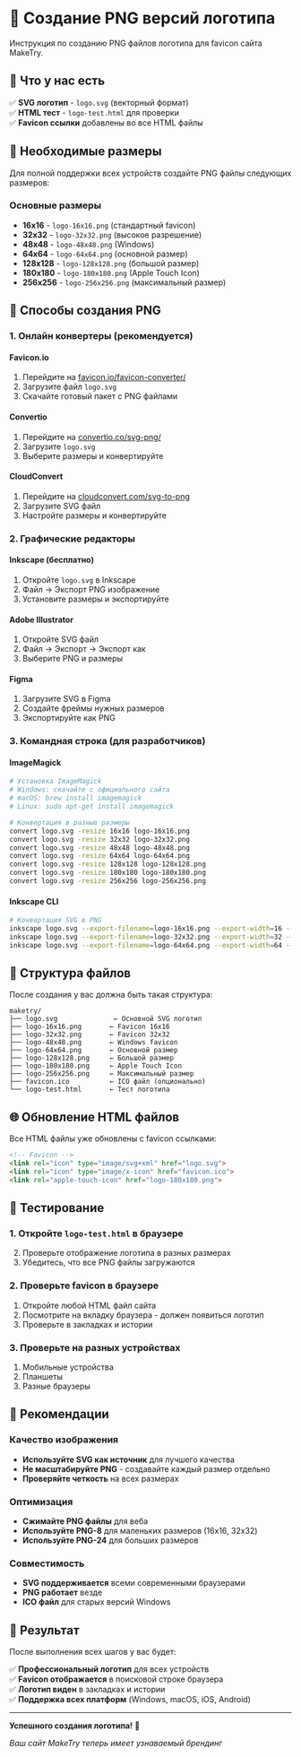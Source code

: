 # 🎨 Создание PNG версий логотипа

Инструкция по созданию PNG файлов логотипа для favicon сайта MakeTry.

## 🚀 Что у нас есть

✅ **SVG логотип** - `logo.svg` (векторный формат)  
✅ **HTML тест** - `logo-test.html` для проверки  
✅ **Favicon ссылки** добавлены во все HTML файлы  

## 📱 Необходимые размеры

Для полной поддержки всех устройств создайте PNG файлы следующих размеров:

### Основные размеры
- **16x16** - `logo-16x16.png` (стандартный favicon)
- **32x32** - `logo-32x32.png` (высокое разрешение)
- **48x48** - `logo-48x48.png` (Windows)
- **64x64** - `logo-64x64.png` (основной размер)
- **128x128** - `logo-128x128.png` (большой размер)
- **180x180** - `logo-180x180.png` (Apple Touch Icon)
- **256x256** - `logo-256x256.png` (максимальный размер)

## 🔧 Способы создания PNG

### 1. Онлайн конвертеры (рекомендуется)

#### Favicon.io
1. Перейдите на [favicon.io/favicon-converter/](https://favicon.io/favicon-converter/)
2. Загрузите файл `logo.svg`
3. Скачайте готовый пакет с PNG файлами

#### Convertio
1. Перейдите на [convertio.co/svg-png/](https://convertio.co/svg-png/)
2. Загрузите `logo.svg`
3. Выберите размеры и конвертируйте

#### CloudConvert
1. Перейдите на [cloudconvert.com/svg-to-png](https://cloudconvert.com/svg-to-png)
2. Загрузите SVG файл
3. Настройте размеры и конвертируйте

### 2. Графические редакторы

#### Inkscape (бесплатно)
1. Откройте `logo.svg` в Inkscape
2. Файл → Экспорт PNG изображение
3. Установите размеры и экспортируйте

#### Adobe Illustrator
1. Откройте SVG файл
2. Файл → Экспорт → Экспорт как
3. Выберите PNG и размеры

#### Figma
1. Загрузите SVG в Figma
2. Создайте фреймы нужных размеров
3. Экспортируйте как PNG

### 3. Командная строка (для разработчиков)

#### ImageMagick
```bash
# Установка ImageMagick
# Windows: скачайте с официального сайта
# macOS: brew install imagemagick
# Linux: sudo apt-get install imagemagick

# Конвертация в разные размеры
convert logo.svg -resize 16x16 logo-16x16.png
convert logo.svg -resize 32x32 logo-32x32.png
convert logo.svg -resize 48x48 logo-48x48.png
convert logo.svg -resize 64x64 logo-64x64.png
convert logo.svg -resize 128x128 logo-128x128.png
convert logo.svg -resize 180x180 logo-180x180.png
convert logo.svg -resize 256x256 logo-256x256.png
```

#### Inkscape CLI
```bash
# Конвертация SVG в PNG
inkscape logo.svg --export-filename=logo-16x16.png --export-width=16 --export-height=16
inkscape logo.svg --export-filename=logo-32x32.png --export-width=32 --export-height=32
inkscape logo.svg --export-filename=logo-64x64.png --export-width=64 --export-height=64
```

## 📁 Структура файлов

После создания у вас должна быть такая структура:

```
maketry/
├── logo.svg              ← Основной SVG логотип
├── logo-16x16.png       ← Favicon 16x16
├── logo-32x32.png       ← Favicon 32x32
├── logo-48x48.png       ← Windows favicon
├── logo-64x64.png       ← Основной размер
├── logo-128x128.png     ← Большой размер
├── logo-180x180.png     ← Apple Touch Icon
├── logo-256x256.png     ← Максимальный размер
├── favicon.ico          ← ICO файл (опционально)
└── logo-test.html       ← Тест логотипа
```

## 🌐 Обновление HTML файлов

Все HTML файлы уже обновлены с favicon ссылками:

```html
<!-- Favicon -->
<link rel="icon" type="image/svg+xml" href="logo.svg">
<link rel="icon" type="image/x-icon" href="favicon.ico">
<link rel="apple-touch-icon" href="logo-180x180.png">
```

## 🧪 Тестирование

### 1. Откройте `logo-test.html` в браузере
2. Проверьте отображение логотипа в разных размерах
3. Убедитесь, что все PNG файлы загружаются

### 2. Проверьте favicon в браузере
1. Откройте любой HTML файл сайта
2. Посмотрите на вкладку браузера - должен появиться логотип
3. Проверьте в закладках и истории

### 3. Проверьте на разных устройствах
1. Мобильные устройства
2. Планшеты
3. Разные браузеры

## 🎯 Рекомендации

### Качество изображения
- **Используйте SVG как источник** для лучшего качества
- **Не масштабируйте PNG** - создавайте каждый размер отдельно
- **Проверяйте четкость** на всех размерах

### Оптимизация
- **Сжимайте PNG файлы** для веба
- **Используйте PNG-8** для маленьких размеров (16x16, 32x32)
- **Используйте PNG-24** для больших размеров

### Совместимость
- **SVG поддерживается** всеми современными браузерами
- **PNG работает** везде
- **ICO файл** для старых версий Windows

## 🚀 Результат

После выполнения всех шагов у вас будет:

✅ **Профессиональный логотип** для всех устройств  
✅ **Favicon отображается** в поисковой строке браузера  
✅ **Логотип виден** в закладках и истории  
✅ **Поддержка всех платформ** (Windows, macOS, iOS, Android)  

---

**Успешного создания логотипа!** 🎨

*Ваш сайт MakeTry теперь имеет узнаваемый брендинг*
